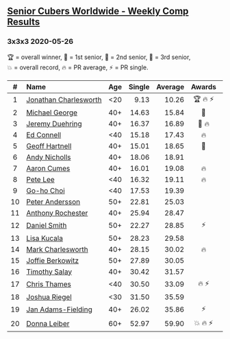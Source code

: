 <style>table {white-space: nowrap;}</style>

## [Senior Cubers Worldwide - Weekly Comp Results](/scw-comp/results/)
### 3x3x3 2020-05-26

<span style="white-space: nowrap;">🏆 = overall winner</span>, <span style="white-space: nowrap;">🥇 = 1st senior</span>, <span style="white-space: nowrap;">🥈 = 2nd senior</span>, <span style="white-space: nowrap;">🥉 = 3rd senior</span>, <span style="white-space: nowrap;">💥 = overall record</span>, <span style="white-space: nowrap;">🔥 = PR average</span>, <span style="white-space: nowrap;">⚡ = PR single</span>.

| # | Name | Age | Single | Average | Awards | Solve 1 | Solve 2 | Solve 3 | Solve 4 | Solve 5 | Video |
| :--: | :-- | :--: | --: | --: | :--: | --: | --: | --: | --: | --: | :-- |
| 1 | [Jonathan Charlesworth](../../persons/jonathan_charlesworth/333.md) | <20 | 9.13 | 10.26 | 🏆 🔥 ⚡ | 9.65 | 10.65 | 11.81 | 9.13 | 10.48 | [Link](https://www.facebook.com/events/688407551989463/permalink/690761785087373/) |
| 2 | [Michael George](../../persons/michael_george/333.md) | 40+ | 14.63 | 15.84 | 🥇 | 14.97 | 27.81 | 14.89 | 14.63 | 17.65 | [Link](https://www.facebook.com/events/688407551989463/permalink/691884088308476/) |
| 3 | [Jeremy Duehring](../../persons/jeremy_duehring/333.md) | 40+ | 16.37 | 16.89 | 🥈 🔥 | 17.10 | 18.50 | 16.57 | 16.99 | 16.37 | [Link](https://www.facebook.com/events/688407551989463/permalink/692481941582024/) |
| 4 | [Ed Connell](../../persons/ed_connell/333.md) | <40 | 15.18 | 17.43 | 🔥 | 15.18 | 18.36 | 17.98 | 15.95 | 18.95 | [Link](https://www.facebook.com/events/688407551989463/permalink/691154921714726/) |
| 5 | [Geoff Hartnell](../../persons/geoff_hartnell/333.md) | 40+ | 15.01 | 18.65 | 🥉 | 15.01 | 22.00 | 17.16 | 21.93 | 16.85 | [Link](https://www.facebook.com/events/637852836799991/permalink/639657566619518/) |
| 6 | [Andy Nicholls](../../persons/andy_nicholls/333.md) | 40+ | 18.06 | 18.91 |  | 18.96 | 19.44 | 18.06 | 18.32 | 23.79 | [Link](https://www.facebook.com/events/688407551989463/permalink/690038688493016/) |
| 7 | [Aaron Cumes](../../persons/aaron_cumes/333.md) | 40+ | 16.01 | 19.08 | 🔥 | 20.04 | 17.99 | 19.21 | 16.01 | 20.08 | [Link](https://www.facebook.com/events/688407551989463/permalink/688492338647651/) |
| 8 | [Pete Lee](../../persons/pete_lee/333.md) | <40 | 16.32 | 19.11 | 🔥 | 16.32 | 18.94 | 18.58 | 26.85 | 19.82 | [Link](https://www.facebook.com/events/688407551989463/permalink/691224458374439/) |
| 9 | [Go-ho Choi](../../persons/go_ho_choi/333.md) | <40 | 17.53 | 19.39 |  | 20.25 | 19.84 | 17.53 | 21.48 | 18.09 | [Link](https://www.facebook.com/events/688407551989463/permalink/692471158249769/) |
| 10 | [Peter Andersson](../../persons/peter_andersson/333.md) | 50+ | 22.81 | 25.03 |  | 24.46 | 25.46 | 25.16 | 33.28 | 22.81 | [Link](https://www.facebook.com/events/688407551989463/permalink/689726021857616/) |
| 11 | [Anthony Rochester](../../persons/anthony_rochester/333.md) | 40+ | 25.94 | 28.47 |  | 46.92 | 25.94 | 26.30 | 31.01 | 28.10 | [Link](https://www.facebook.com/events/688407551989463/permalink/690191521811066/) |
| 12 | [Daniel Smith](../../persons/daniel_smith/333.md) | 50+ | 22.27 | 28.85 | ⚡ | 29.73 | 27.85 | 28.98 | 22.27 | 29.71 | [Link](https://www.facebook.com/events/688407551989463/permalink/692476188249266/) |
| 13 | [Lisa Kucala](../../persons/lisa_kucala/333.md) | 50+ | 28.23 | 29.58 |  | 28.23 | 33.74 | 30.21 | 29.87 | 28.65 | [Link](https://www.facebook.com/events/688407551989463/permalink/691372318359653/) |
| 14 | [Mark Charlesworth](../../persons/mark_charlesworth/333.md) | 40+ | 28.15 | 30.02 | 🔥 | 32.16 | 29.10 | 35.98 | 28.15 | 28.81 | [Link](https://www.facebook.com/events/688407551989463/permalink/690761785087373/) |
| 15 | [Joffie Berkowitz](../../persons/joffie_berkowitz/333.md) | 50+ | 27.89 | 30.05 |  | 27.89 | 29.52 | 31.34 | 29.29 | 34.89 | [Link](https://www.facebook.com/events/688407551989463/permalink/692740708222814/) |
| 16 | [Timothy Salay](../../persons/timothy_salay/333.md) | 40+ | 30.42 | 31.57 |  | 30.82 | 30.59 | 30.42 | 33.46 | 33.30 | [Link](https://www.facebook.com/BigTSpot/videos/10216079953102851/) |
| 17 | [Chris Thames](../../persons/chris_thames/333.md) | <40 | 30.50 | 33.09 | 🔥 ⚡ | 34.29 | 33.64 | 38.59 | 30.50 | 31.35 | [Link](https://www.facebook.com/events/688407551989463/permalink/690336398463245/) |
| 18 | [Joshua Riegel](../../persons/joshua_riegel/333.md) | <30 | 31.50 | 35.59 |  | 37.97 | 34.46 | 31.50 | 34.33 | 43.37 | [Link](https://www.facebook.com/events/688407551989463/permalink/691824934981058/) |
| 19 | [Jan Adams-Fielding](../../persons/jan_adams_fielding/333.md) | 40+ | 26.02 | 35.86 | ⚡ | 35.95 | 43.09 | 36.64 | 26.02 | 35.00 | [Link](https://www.facebook.com/events/688407551989463/permalink/692746381555580/) |
| 20 | [Donna Leiber](../../persons/donna_leiber/333.md) | 60+ | 52.97 | 59.90 | 💥 🔥 ⚡ | 1:05.28 | 52.97 | 1:09.73 | 54.84 | 59.57 | [Link](https://www.facebook.com/events/688407551989463/permalink/690851241745094/) |

<!-- Global site tag (gtag.js) - Google Analytics -->
<script async src="https://www.googletagmanager.com/gtag/js?id=UA-86348435-3"></script>
<script>window.dataLayer = window.dataLayer || []; function gtag() {dataLayer.push(arguments);} gtag('js', new Date()); gtag('config', 'UA-86348435-3');</script>
